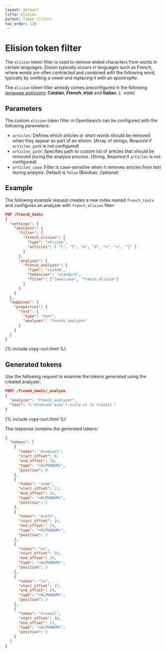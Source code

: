 ```yaml
---
layout: default
title: Elision
parent: Token filters
nav_order: 130
---
```

<!-- vale off -->
# Elision token filter
<!-- vale on -->
The `elision` token filter is used to remove elided characters from words in certain languages. Elision typically occurs in languages such as French, where words are often contracted and combined with the following word, typically by omitting a vowel and replacing it with an apostrophe. 

The `elision` token filter already comes preconfigured in the following [language analyzers]({{site.url}}{{site.baseurl}}/analyzers/language-analyzers/): **Catalan**, **French**, **Irish** and **Italian**.
{: .note}

## Parameters

The custom `elision` token filter in OpenSearch can be configured with the following parameters:

- `articles`: Defines which articles or short words should be removed when they appear as part of an elision. (Array of strings, _Required_ if `articles_path` is not configured)
- `articles_path`: Specifies path to custom list of articles that should be removed during the analysis process. (String, _Required_ if `articles` is not configured)
- `articles_case`: Filter is case-sensitive when it removes articles from text during analysis. Default is `false` (Boolean, _Optional_)

## Example

The following example request creates a new index named `french_texts` and configures an analyzer with `french_elision` filter:

```json
PUT /french_texts
{
  "settings": {
    "analysis": {
      "filter": {
        "french_elision": {
          "type": "elision",
          "articles": [ "l", "t", "m", "d", "n", "s", "j" ]
        }
      },
      "analyzer": {
        "french_analyzer": {
          "type": "custom",
          "tokenizer": "standard",
          "filter": ["lowercase", "french_elision"]
        }
      }
    }
  },
  "mappings": {
    "properties": {
      "text": {
        "type": "text",
        "analyzer": "french_analyzer"
      }
    }
  }
}

```
{% include copy-curl.html %}

## Generated tokens

Use the following request to examine the tokens generated using the created analyzer:

```json
POST /french_texts/_analyze
{
  "analyzer": "french_analyzer",
  "text": "L'étudiant aime l'école et le travail."
}
```
{% include copy-curl.html %}

The response contains the generated tokens:

```json
{
  "tokens": [
    {
      "token": "étudiant",
      "start_offset": 0,
      "end_offset": 10,
      "type": "<ALPHANUM>",
      "position": 0
    },
    {
      "token": "aime",
      "start_offset": 11,
      "end_offset": 15,
      "type": "<ALPHANUM>",
      "position": 1
    },
    {
      "token": "école",
      "start_offset": 16,
      "end_offset": 23,
      "type": "<ALPHANUM>",
      "position": 2
    },
    {
      "token": "et",
      "start_offset": 24,
      "end_offset": 26,
      "type": "<ALPHANUM>",
      "position": 3
    },
    {
      "token": "le",
      "start_offset": 27,
      "end_offset": 29,
      "type": "<ALPHANUM>",
      "position": 4
    },
    {
      "token": "travail",
      "start_offset": 30,
      "end_offset": 37,
      "type": "<ALPHANUM>",
      "position": 5
    }
  ]
}
```
